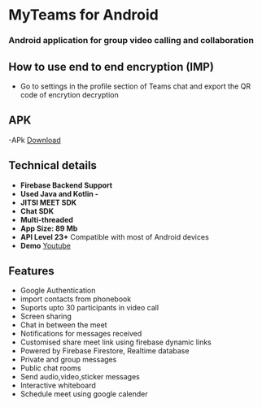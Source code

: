 # MyTeams for Android 
### Android application for group video calling and collaboration

## How to use end to end encryption (IMP)
- Go to settings in the profile section of Teams chat and export the QR code of encrytion decryption

## APK
-APk [Download](https://drive.google.com/file/d/1JvDDEB4R5NE1sEn-ocl--zx76MWvC1XW/view?usp=sharing)

## Technical details
- **Firebase Backend Support**
- **Used Java and Kotlin -** 
- **JITSI MEET SDK** 
- **Chat SDK** 
- **Multi-threaded**
- **App Size: 89 Mb**
- **API Level 23+** Compatible with most of Android devices
- **Demo** [Youtube](https://youtu.be/V_N6l5Ao3vs)


## Features
- Google Authentication
- import contacts from phonebook
- Suports upto 30 participants in video call
- Screen sharing
- Chat in between the meet
- Notifications for messages received
- Customised share meet link using firebase dynamic links
- Powered by Firebase Firestore, Realtime database 
- Private and group messages 
- Public chat rooms
- Send audio,video,sticker messages
- Interactive whiteboard
- Schedule meet using google calender

